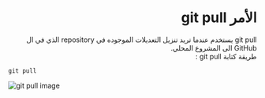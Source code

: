 ﻿# <div dir=rtl> الأمر git pull</div>



<div dir=rtl> git pull يستخدم عندما تريد تنزيل التعديلات الموجوده في repository  الذي في ال GitHub الى المشروع المحلي. </div>

<div dir=rtl> طريقة كتابة git pull : </div>

`git pull`

![git pull image](https://res.cloudinary.com/duuconncq/image/upload/v1618394713/Screenshot_2021-04-14_130451_ppxzyy.png)




